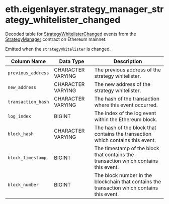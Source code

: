 # eth.eigenlayer.strategy_manager_strategy_whitelister_changed

Decoded table for [StrategyWhitelisterChanged](https://github.com/Layr-Labs/eigenlayer-contracts/blob/e80a45c5595dd7d2e31e06c021bad2ca7db0abc7/src/contracts/core/StrategyManager.sol#L82) events from the [StrategyManager](https://etherscan.io/address/0x858646372cc42e1a627fce94aa7a7033e7cf075a) contract on Ethereum mainnet.

Emitted when the `strategyWhitelister` is changed.

| Column Name        | Data Type         | Description                                                                                 |
| ------------------ | ----------------- | ------------------------------------------------------------------------------------------- |
| `previous_address` | CHARACTER VARYING | The previous address of the strategy whitelister.                                           |
| `new_address`      | CHARACTER VARYING | The new address of the strategy whitelister.                                                |
| `transaction_hash` | CHARACTER VARYING | The hash of the transaction where this event occurred.                                      |
| `log_index`        | BIGINT            | The index of the log event within the Ethereum block.                                       |
| `block_hash`       | CHARACTER VARYING | The hash of the block that contains the transaction which contains this event.              |
| `block_timestamp`  | BIGINT            | The timestamp of the block that contains the transaction which contains this event.         |
| `block_number`     | BIGINT            | The block number in the blockchain that contains the transaction which contains this event. |
